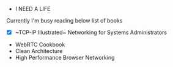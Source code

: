 - I NEED A LIFE

Currently I'm busy reading below list of books

- [x] ~TCP-IP Illustrated~ Networking for Systems Administrators
- WebRTC Cookbook
- Clean Architecture
- High Performance Browser Networking

<!---
yrezehi/yrezehi is a ✨ special ✨ repository because its `README.md` (this file) appears on your GitHub profile.
You can click the Preview link to take a look at your changes.
--->
